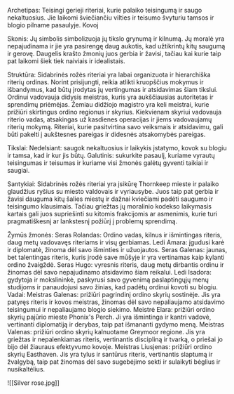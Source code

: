 Archetipas: 
	Teisingi gerieji riteriai, kurie palaiko teisingumą ir saugo nekaltuosius. 
	Jie laikomi šviečiančiu vilties ir teisumo švyturiu tamsos ir blogio pilname pasaulyje. 
	Kovoj

Skonis:
	Jų simbolis  simbolizuoja jų tikslo grynumą ir kilnumą. 
	Jų moralė yra nepajudinama ir jie yra pasirengę daug aukotis, kad užtikrintų kitų saugumą ir gerovę. 
	Daugelis krašto žmonių juos gerbia ir žavisi, tačiau kai kurie taip pat laikomi šiek tiek naiviais ir idealistais. 

Struktūra: 
	Sidabrinės rožės riteriai yra labai organizuota ir hierarchiška riterių ordinas.
	Norint prisijungti, reikia atlikti kruopščius mokymus ir išbandymus, kad būtų įrodytas jų vertingumas ir atsidavimas šiam tikslui. 
	Ordinui vadovauja didysis meistras, kuris yra aukščiausias autoritetas ir sprendimų priėmėjas. 
	Žemiau didžiojo magistro yra keli meistrai, kurie prižiūri skirtingus ordino regionus ir skyrius. 
	Kiekvienam skyriui vadovauja riterio vadas, atsakingas už kasdienes operacijas ir jiems vadovaujamų riterių mokymą. 
	Riteriai, kurie pasitvirtina savo veiksmais ir atsidavimu, gali būti pakelti į aukštesnes pareigas ir didesnės atsakomybės pareigas. 

Tikslai: 
	Nedelsiant: saugok nekaltuosius ir laikykis įstatymo, kovok su blogiu ir tamsa, kad ir kur jis būtų. 
	Galutinis: sukurkite pasaulį, kuriame vyrautų teisingumas ir teisumas ir kuriame visi žmonės galėtų gyventi taikiai ir saugiai. 

Santykiai: 
	Sidabrinės rožės riteriai yra įsikūrę Thornkeep mieste ir palaiko glaudžius ryšius su miesto valdovais ir vyriausybe. 
	Juos taip pat gerbia ir žavisi dauguma kitų šalies miestų ir dažnai kviečiami padėti saugumo ir teisingumo klausimais. 
	Tačiau griežtas jų moralinio kodekso laikymasis kartais gali juos supriešinti su kitomis frakcijomis ar asmenimis, kurie turi pragmatiškesnį ar lankstesnį požiūrį į problemų sprendimą.

Žymūs žmonės:
	Seras Rolandas: Ordino vadas, kilnus ir išmintingas riteris, daug metų vadovavęs riteriams ir visų gerbiamas. 
	Ledi Amara: įgudusi karė ir diplomatė, žinoma dėl savo išminties ir užuojautos. 
	Seras Galenas: jaunas, bet talentingas riteris, kuris įrodė save mūšyje ir yra vertinamas kaip kylanti ordino žvaigždė. 
	Seras Hugo: vyresnis riteris, daug metų dirbantis ordinu ir žinomas dėl savo nepajudinamo atsidavimo šiam reikalui. 
	Ledi Isadora: gydytoja ir mokslininkė, paskyrusi savo gyvenimą paslaptingųjų menų studijoms ir panaudojusi savo žinias, kad padėtų ordinui kovoti su blogiu.
	Vadai:
		Meistras Galenas: prižiūri pagrindinį ordino skyrių sostinėje. Jis yra patyręs riteris ir kovos meistras, žinomas dėl savo nepaliaujamo atsidavimo teisingumui ir nepaliaujamo blogio siekimo.
		Meistrė Elara: prižiūri ordino skyrių pajūrio mieste Phonix's Perch. Ji yra išmintinga ir kantri vadovė, vertinanti diplomatiją ir derybas, taip pat išmananti gydymo meną.
		Meistras Valenas: prižiūri ordino skyrių kalnuotame Greymoor regione. Jis yra griežtas ir nepalenkiamas riteris, vertinantis discipliną ir tvarką, o priešai jo bijo dėl žiauraus efektyvumo kovoje.
		Meistras Liusjenas: prižiūri ordino skyrių Easthaven. Jis yra tylus ir santūrus riteris, vertinantis slaptumą ir žvalgybą, taip pat žinomas dėl savo sugebėjimo sekti ir sulaikyti bėglius ir nusikaltėlius.


![[Silver rose.jpg]]